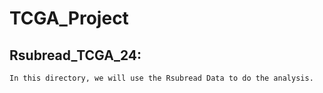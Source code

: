 TCGA_Project
============
Rsubread_TCGA_24:
-----------------
	In this directory, we will use the Rsubread Data to do the analysis.
